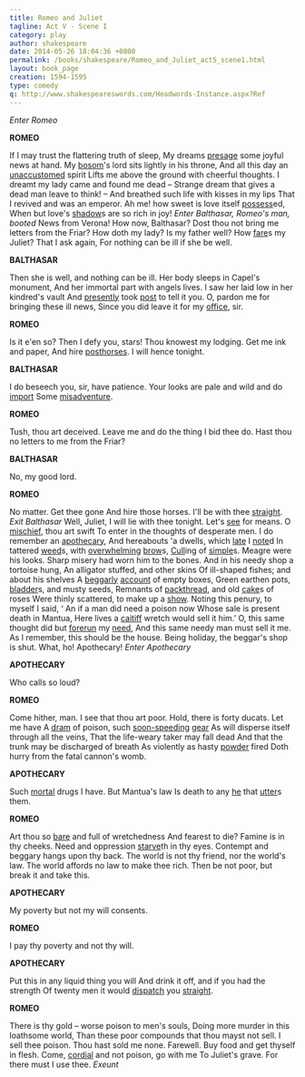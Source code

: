 ```yaml
---
title: Romeo and Juliet
tagline: Act V - Scene I
category: play
author: shakespeare
date: 2014-05-26 18:04:36 +0800
permalink: /books/shakespeare/Romeo_and_Juliet_act5_scene1.html
layout: book_page
creation: 1594-1595
type: comedy
q: http://www.shakespeareswords.com/Headwords-Instance.aspx?Ref
---
```


_Enter Romeo_

**ROMEO**

If I may trust the flattering truth of sleep,
My dreams [presage][1] some joyful news at hand.
My [bosom][2]'s lord sits lightly in his throne,
And all this day an [unaccustomed][3] spirit
Lifts me above the ground with cheerful thoughts.
I dreamt my lady came and found me dead –
Strange dream that gives a dead man leave to think! –
And breathed such life with kisses in my lips
That I revived and was an emperor.
Ah me! how sweet is love itself [possess][4]ed,
When but love's [shadow][5]s are so rich in joy!
_Enter Balthasar, Romeo's man, booted_
News from Verona! How now, Balthasar?
Dost thou not bring me letters from the Friar?
How doth my lady? Is my father well?
How [fare][6]s my Juliet? That I ask again,
For nothing can be ill if she be well.

[1]: {{page.q}}=13187 "presage (v.) 2: predict, forecast"
[2]: {{page.q}}=2300 "bosom (n.) 1: heart, inner person"
[3]: {{page.q}}=6747 "unaccustomed (adj.): unusual, strange, unfamiliar"
[4]: {{page.q}}=12727 "possess (v.) 2: fill, imbue"
[5]: {{page.q}}=15593 "shadow (n.) 4: illusion, unreal image, delusion"
[6]: {{page.q}}=19984 "fare (v.) 1: get on, manage, do, cope"


**BALTHASAR**

Then she is well, and nothing can be ill.
Her body sleeps in Capel's monument,
And her immortal part with angels lives.
I saw her laid low in her kindred's vault
And [presently][9] took [post][8] to tell it you.
O, pardon me for bringing these ill news,
Since you did leave it for my [office][10], sir.

[7]: {{page.q}}=12610 "post (n.) 1: express messenger, courier"
[8]: {{page.q}}=13382 "post (n.) 2: post-horse"
[9]: {{page.q}}=12248 "presently (adv.) 1: immediately, instantly, at once"
[10]: {{page.q}}=11936 "office (n.) 1: task, service, duty, responsibility"


**ROMEO**

Is it e'en so? Then I defy you, stars!
Thou knowest my lodging. Get me ink and paper,
And hire [posthorses][11]. I will hence tonight.

[11]: {{page.q}}=13443 "post-horse (n.) 1: fast horse"


**BALTHASAR**

I do beseech you, sir, have patience.
Your looks are pale and wild and do [import][12]
Some [misadventure][13].

[12]: {{page.q}}=4927 "import (v.) 4: portend, signify, predict"
[13]: {{page.q}}=11115 "misadventure (n.): misfortune, mishap, tragic accident"


**ROMEO**

Tush, thou art deceived.
Leave me and do the thing I bid thee do.
Hast thou no letters to me from the Friar?



**BALTHASAR**

No, my good lord.



**ROMEO**

No matter. Get thee gone
And hire those horses. I'll be with thee [straight][14].
_Exit Balthasar_
Well, Juliet, I will lie with thee tonight.
Let's [see][16] for means. O [mischief][15], thou art swift
To enter in the thoughts of desperate men.
I do remember an [apothecary][17],
And hereabouts 'a dwells, which [late][18] I [note][19]d
In tattered [weed][22]s, with [overwhelming][21] [brow][20]s,
[Cull][23]ing of [simple][24]s. Meagre were his looks.
Sharp misery had worn him to the bones.
And in his needy shop a tortoise hung,
An alligator stuffed, and other skins
Of ill-shaped fishes; and about his shelves
A [beggarly][26] [account][25] of empty boxes,
Green earthen pots, [bladder][27]s, and musty seeds,
Remnants of [packthread][29], and old [cake][28]s of roses
Were thinly scattered, to make up a [show][30].
Noting this penury, to myself I said,
‘ An if a man did need a poison now
Whose sale is present death in Mantua,
Here lives a [caitiff][31] wretch would sell it him.’
O, this same thought did but [forerun][32] my [need][33],
And this same needy man must sell it me.
As I remember, this should be the house.
Being holiday, the beggar's shop is shut.
What, ho! Apothecary!
_Enter Apothecary_

[14]: {{page.q}}=14086 "straight (adv.): straightaway, immediately, at once"
[15]: {{page.q}}=10384 "mischief (n.) 2: wicked action, evil deed, harmful scheme"
[16]: {{page.q}}=16404 "see for (v.): look out for"
[17]: {{page.q}}=363 "apothecary, pothecary  (n.): one who prepares and sells medicinal drugs"
[18]: {{page.q}}=15363 "late (adv.): recently, a little while ago / before"
[19]: {{page.q}}=11320 "note (v.) 1: observe, pay attention [to], take special note [of]"
[20]: {{page.q}}=1915 "brow (n.) 3: eyebrow"
[21]: {{page.q}}=12016 "overwhelming (adj.): overhanging, bulging, protruding"
[22]: {{page.q}}=7564 "weed (n.) 1: (plural) garments, dress, clothes"
[23]: {{page.q}}=3492 "cull (v.): select, pick out, choose"
[24]: {{page.q}}=13999 "simple (n.) 1: ingredient, element, constituent"
[25]: {{page.q}}=890 "account, accompt (n.) 4: number, collection, assortment"
[26]: {{page.q}}=1645 "beggarly (adj.) 1: destitute, impoverished, poverty-stricken"
[27]: {{page.q}}=1753 "bladder (n.) 1: vessel derived from animals used for storing liquid"
[28]: {{page.q}}=4072 "cake (n.): compressed pack, flattened bundle"
[29]: {{page.q}}=13448 "packthread, pack-thread (n.): twine used for tying up bundles, string"
[30]: {{page.q}}=15093 "show (n.) 1: appearance, exhibition, display"
[31]: {{page.q}}=3986 "caitiff (adj.): wretched, miserable, worthless"
[32]: {{page.q}}=20174 "forerun (v.): forecast, foreshadow, be the precursor of"
[33]: {{page.q}}=11425 "need (n.): time of necessity, needy situation, emergency"


**APOTHECARY**

Who calls so loud?



**ROMEO**

Come hither, man. I see that thou art poor.
Hold, there is forty ducats. Let me have
A [dram][34] of poison, such [soon-speeding][36] [gear][35]
As will disperse itself through all the veins,
That the life-weary taker may fall dead
And that the trunk may be discharged of breath
As violently as hasty [powder][37] fired
Doth hurry from the fatal cannon's womb.

[34]: {{page.q}}=8471 "dram (n.) 1: tiny amount, small quantity"
[35]: {{page.q}}=18053 "gear (n.) 3: stuff, substance"
[36]: {{page.q}}=15999 "soon-speeding (adj.): quick-acting, rapidly working"
[37]: {{page.q}}=13447 "powder (n.): gunpowder"


**APOTHECARY**

Such [mortal][38] drugs I have. But Mantua's law
Is death to any [he][39] that [utter][40]s them.

[38]: {{page.q}}=10654 "mortal (adj.) 1: fatal, deadly, lethal"
[39]: {{page.q}}=18597 "he (n.): man, person"
[40]: {{page.q}}=7078 "utter (v.) 2: offer for sale, dispense, make available"


**ROMEO**

Art thou so [bare][41] and full of wretchedness
And fearest to die? Famine is in thy cheeks.
Need and oppression [starve][42]th in thy eyes.
Contempt and beggary hangs upon thy back.
The world is not thy friend, nor the world's law.
The world affords no law to make thee rich.
Then be not poor, but break it and take this.

[41]: {{page.q}}=2551 "bare (adj.) 4: gaunt, lean, needy"
[42]: {{page.q}}=16000 "starve (v.) 4: show hunger, reflect starvation"


**APOTHECARY**

My poverty but not my will consents.



**ROMEO**

I pay thy poverty and not thy will.



**APOTHECARY**

Put this in any liquid thing you will
And drink it off, and if you had the strength
Of twenty men it would [dispatch][43] you [straight][44].

[43]: {{page.q}}=8580 "dispatch, despatch (v.) 3: kill, put to death, make away with, finish off"
[44]: {{page.q}}=14086 "straight (adv.): straightaway, immediately, at once"


**ROMEO**

There is thy gold – worse poison to men's souls,
Doing more murder in this loathsome world,
Than these poor compounds that thou mayst not sell.
I sell thee poison. Thou hast sold me none.
Farewell. Buy food and get thyself in flesh.
Come, [cordial][45] and not poison, go with me
To Juliet's grave. For there must I use thee.
_Exeunt_

[45]: {{page.q}}=3302 "cordial (n.): restorative, stimulant, tonic"


